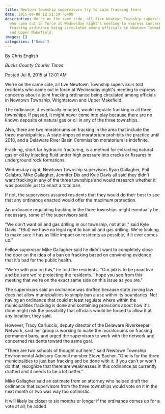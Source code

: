 ```yaml
---
title: Newtown Township supervisors try to calm fracking fears
date: 2015-07-08 12:51:59 -0400
description: We're on the same side, all five Newtown Township supervisors told residents
  who came out in force at Wednesday night's meeting to express concerns about a joint
  fracking ordinance being circulated among officials in Newtown Township, Wrightstown
  and Upper Makefield.
images: []
categories: ['News']
---
```

By Chris English

*Bucks County Courier Times*

Posted Jul 8, 2015 at 12:01 AM

We&#39;re on the same side, all five Newtown Township supervisors told residents who came out in force at Wednesday night&#39;s meeting to express concerns about a joint fracking ordinance being circulated among officials in Newtown Township, Wrightstown and Upper Makefield.

The ordinance, if eventually enacted, would regulate fracking in all three townships. If passed, it might never come into play because there are no known deposits of natural gas or oil in any of the three townships.

Also, there are two moratoriums on fracking in the area that include the three municipalities. A state-imposed moratorium prohibits the practice until 2018, and a Delaware River Basin Commission moratorium is indefinite.

Fracking, short for hydraulic fracturing, is a method for extracting natural gas or oil by injecting fluid under high pressure into cracks or fissures in underground rock formations.

Wednesday night, Newtown Township supervisors Ryan Gallagher, Phil Calabro, Mike Gallagher, Jennifer Dix and Kyle Davis all said they didn&#39;t want fracking in any of the three townships and would research whether it was possible just to enact a total ban.

If not, the supervisors assured residents that they would do their best to see that any ordinance enacted would offer the maximum protection.

An ordinance regulating fracking in the three townships might eventually be necessary, some of the supervisors said.

&quot;We don&#39;t want oil and gas drilling in our township, not at all,&quot; said Kyle Davis. &quot;(But) we have no legal right to ban oil and gas drilling. We&#39;re looking to make sure it has as little impact on residents as possible, if it ever comes up.&quot;

Fellow supervisor Mike Gallagher said he didn&#39;t want to completely close the door on the idea of a ban on fracking based on convincing evidence that it&#39;s bad for the public health.

&quot;We&#39;re with you on this,&quot; he told the residents. &quot;Our job is to be proactive and be sure we&#39;re protecting the residents. I hope you see from this meeting that we&#39;re on the exact same side on this issue as you are.&quot;

The supervisors said an ordinance was drafted because state zoning law does not allow municipalities to simply ban a use within its boundaries. Not having an ordinance that could at least regulate where within the municipalities fracking is done and containing provisions about how it&#39;s done might risk the possibility that officials would be forced to allow it at any location, they said.

However, Tracy Carluccio, deputy director of the Delaware Riverkeeper Network, said her group is working to make the moratoriums on fracking permanent bans, and urged the supervisors to work with the network and concerned residents toward the same goal.

&quot;There are two schools of thought out here,&quot; said Newtown Township Environmental Advisory Council member Steve Bacher. &quot;One is for the three municipalities to just ban fracking and be done with it. If you can&#39;t or won&#39;t do that, recognize that there are weaknesses in this ordinance as currently drafted and it needs to be a lot better.&quot;

Mike Gallagher said an estimate from an attorney who helped draft the ordinance that supervisors from the three townships would vote on it in the next month or two was way too optimistic.

It will likely be closer to six months or longer if the ordinance comes up for a vote at all, he added.
